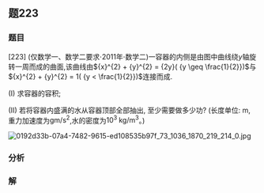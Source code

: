 ## 题223
### 题目
[223] (仅数学一、数学二要求$\cdot  {2011}$年$\cdot$数学二)一容器的内侧是由图中曲线绕$y$轴旋转一周而成的曲面,该曲线由${x}^{2} + {y}^{2} = {2y}( {y \geq  \frac{1}{2}})$与${x}^{2} + {y}^{2} = 1( {y < \frac{1}{2}})$连接而成.

(I) 求容器的容积;

(II) 若将容器内盛满的水从容器顶部全部抽出, 至少需要做多少功? (长度单位: m, 重力加速度为$\mathrm{{gm}}/{\mathrm{s}}^{2}$,水的密度为${10}^{3}\mathrm{\;{kg}}/{\mathrm{m}}^{3}$。)

![0192d33b-07a4-7482-9615-ed108535b97f_73_1036_1870_219_214_0.jpg](https://img.hwenyi.tech/202410282140265.webp)
### 分析

### 解